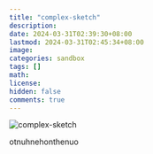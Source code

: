```yaml
---
title: "complex-sketch"
description: 
date: 2024-03-31T02:39:30+08:00
lastmod: 2024-03-31T02:45:34+08:00
image: 
categories: sandbox
tags: []
math: 
license: 
hidden: false
comments: true
---
```


![complex-sketch](nightview.jpg)

otnuhnehonthenuo

